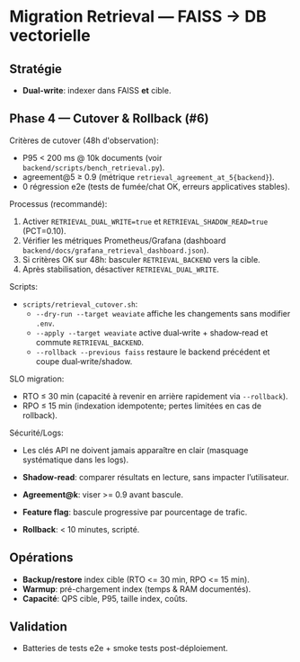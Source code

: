# Migration Retrieval — FAISS -> DB vectorielle

## Stratégie
- **Dual-write**: indexer dans FAISS **et** cible.

## Phase 4 — Cutover & Rollback (#6)

Critères de cutover (48h d'observation):
- P95 < 200 ms @ 10k documents (voir `backend/scripts/bench_retrieval.py`).
- agreement@5 ≥ 0.9 (métrique `retrieval_agreement_at_5{backend}`).
- 0 régression e2e (tests de fumée/chat OK, erreurs applicatives stables).

Processus (recommandé):
1. Activer `RETRIEVAL_DUAL_WRITE=true` et `RETRIEVAL_SHADOW_READ=true` (PCT=0.10).
2. Vérifier les métriques Prometheus/Grafana (dashboard `backend/docs/grafana_retrieval_dashboard.json`).
3. Si critères OK sur 48h: basculer `RETRIEVAL_BACKEND` vers la cible.
4. Après stabilisation, désactiver `RETRIEVAL_DUAL_WRITE`.

Scripts:
- `scripts/retrieval_cutover.sh`:
  - `--dry-run --target weaviate` affiche les changements sans modifier `.env`.
  - `--apply --target weaviate` active dual‑write + shadow‑read et commute `RETRIEVAL_BACKEND`.
  - `--rollback --previous faiss` restaure le backend précédent et coupe dual‑write/shadow.

SLO migration:
- RTO ≤ 30 min (capacité à revenir en arrière rapidement via `--rollback`).
- RPO ≤ 15 min (indexation idempotente; pertes limitées en cas de rollback).

Sécurité/Logs:
- Les clés API ne doivent jamais apparaître en clair (masquage systématique dans les logs).

- **Shadow-read**: comparer résultats en lecture, sans impacter l’utilisateur.
- **Agreement@k**: viser >= 0.9 avant bascule.
- **Feature flag**: bascule progressive par pourcentage de trafic.
- **Rollback**: < 10 minutes, scripté.

## Opérations
- **Backup/restore** index cible (RTO <= 30 min, RPO <= 15 min).
- **Warmup**: pré-chargement index (temps & RAM documentés).
- **Capacité**: QPS cible, P95, taille index, coûts.

## Validation
- Batteries de tests e2e + smoke tests post-déploiement.

